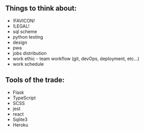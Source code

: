 ## Things to think about:
- !FAVICON!
- !LEGAL!
- sql scheme
- python testing
- design
- pwa
- jobs distribution
- work ethic - team workflow (git, devOps, deployment, etc...)
- work schedule


## Tools of the trade:
- Flask
- TypeScript
- SCSS
- jest
- react
- Sqlite3
- Heroku
